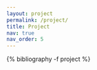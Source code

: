 ```yaml
---
layout: project
permalink: /project/
title: Project
nav: true
nav_order: 5
---
```

<!-- _pages/publications.md -->
<div class="publications">

{% bibliography -f project %}

</div>